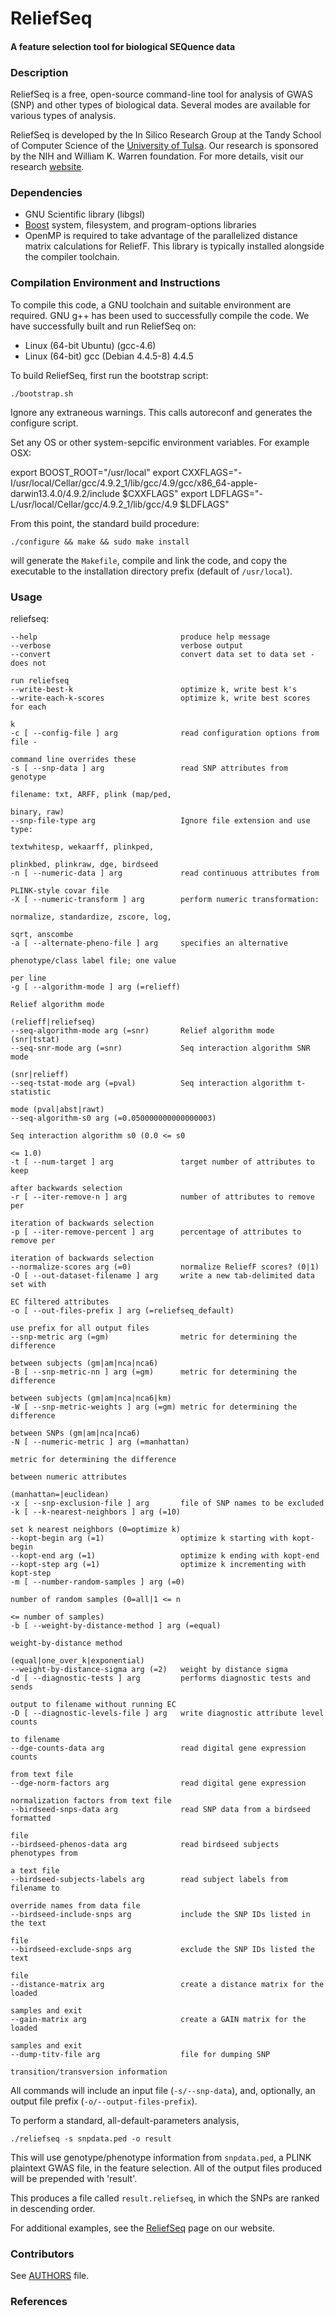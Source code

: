 ReliefSeq
========================

#### A feature selection tool for biological SEQuence data ####

### Description ###
ReliefSeq is a free, open-source command-line tool for analysis of GWAS (SNP) 
and other types of biological data. Several modes are available for various 
types of analysis.

ReliefSeq is developed by the In Silico Research Group at the Tandy School
of Computer Science of the [University of Tulsa](http://www.utulsa.edu).  Our
research is sponsored by the NIH and William K. Warren foundation.  For more
details, visit our research [website](http://insilico.utulsa.edu).

### Dependencies ###
* GNU Scientific library (libgsl)
* [Boost](http://www.boost.org) system, filesystem, and program-options libraries 
* OpenMP is required to take advantage of the parallelized distance matrix 
  calculations for ReliefF. This library is typically installed alongside the
  compiler toolchain.

### Compilation Environment and Instructions ###
To compile this code, a GNU toolchain and suitable environment are required.
GNU g++ has been used to successfully compile the code. We have successfully 
built and run ReliefSeq on:

 * Linux (64-bit Ubuntu) (gcc-4.6)
 * Linux (64-bit) gcc (Debian 4.4.5-8) 4.4.5

To build ReliefSeq, first run the bootstrap script:

    ./bootstrap.sh

Ignore any extraneous warnings. This calls autoreconf and generates the 
configure script.  

Set any OS or other system-sepcific environment variables. For example OSX:

export BOOST_ROOT="/usr/local"
export CXXFLAGS="-I/usr/local/Cellar/gcc/4.9.2_1/lib/gcc/4.9/gcc/x86_64-apple-darwin13.4.0/4.9.2/include $CXXFLAGS"
export LDFLAGS="-L/usr/local/Cellar/gcc/4.9.2_1/lib/gcc/4.9 $LDFLAGS"

From this point, the standard build procedure:

    ./configure && make && sudo make install

will generate the `Makefile`, compile and link the code, and copy the 
executable to the installation directory prefix (default of `/usr/local`). 

### Usage ###

reliefseq:

	--help                                produce help message
	--verbose                             verbose output
	--convert                             convert data set to data set - does not
																				run reliefseq
	--write-best-k                        optimize k, write best k's
	--write-each-k-scores                 optimize k, write best scores for each 
																				k
	-c [ --config-file ] arg              read configuration options from file - 
																				command line overrides these
	-s [ --snp-data ] arg                 read SNP attributes from genotype 
																				filename: txt, ARFF, plink (map/ped, 
																				binary, raw)
	--snp-file-type arg                   Ignore file extension and use type: 
																				textwhitesp, wekaarff, plinkped, 
																				plinkbed, plinkraw, dge, birdseed
	-n [ --numeric-data ] arg             read continuous attributes from 
																				PLINK-style covar file
	-X [ --numeric-transform ] arg        perform numeric transformation: 
																				normalize, standardize, zscore, log, 
																				sqrt, anscombe
	-a [ --alternate-pheno-file ] arg     specifies an alternative 
																				phenotype/class label file; one value 
																				per line
	-g [ --algorithm-mode ] arg (=relieff)
																				Relief algorithm mode 
																				(relieff|reliefseq)
	--seq-algorithm-mode arg (=snr)       Relief algorithm mode (snr|tstat)
	--seq-snr-mode arg (=snr)             Seq interaction algorithm SNR mode 
																				(snr|relieff)
	--seq-tstat-mode arg (=pval)          Seq interaction algorithm t-statistic 
																				mode (pval|abst|rawt)
	--seq-algorithm-s0 arg (=0.050000000000000003)
																				Seq interaction algorithm s0 (0.0 <= s0
																				<= 1.0)
	-t [ --num-target ] arg               target number of attributes to keep 
																				after backwards selection
	-r [ --iter-remove-n ] arg            number of attributes to remove per 
																				iteration of backwards selection
	-p [ --iter-remove-percent ] arg      percentage of attributes to remove per 
																				iteration of backwards selection
	--normalize-scores arg (=0)           normalize ReliefF scores? (0|1)
	-O [ --out-dataset-filename ] arg     write a new tab-delimited data set with
																				EC filtered attributes
	-o [ --out-files-prefix ] arg (=reliefseq_default)
																				use prefix for all output files
	--snp-metric arg (=gm)                metric for determining the difference 
																				between subjects (gm|am|nca|nca6)
	-B [ --snp-metric-nn ] arg (=gm)      metric for determining the difference 
																				between subjects (gm|am|nca|nca6|km)
	-W [ --snp-metric-weights ] arg (=gm) metric for determining the difference 
																				between SNPs (gm|am|nca|nca6)
	-N [ --numeric-metric ] arg (=manhattan)
																				metric for determining the difference 
																				between numeric attributes 
																				(manhattan=|euclidean)
	-x [ --snp-exclusion-file ] arg       file of SNP names to be excluded
	-k [ --k-nearest-neighbors ] arg (=10)
																				set k nearest neighbors (0=optimize k)
	--kopt-begin arg (=1)                 optimize k starting with kopt-begin
	--kopt-end arg (=1)                   optimize k ending with kopt-end
	--kopt-step arg (=1)                  optimize k incrementing with kopt-step
	-m [ --number-random-samples ] arg (=0)
																				number of random samples (0=all|1 <= n 
																				<= number of samples)
	-b [ --weight-by-distance-method ] arg (=equal)
																				weight-by-distance method 
																				(equal|one_over_k|exponential)
	--weight-by-distance-sigma arg (=2)   weight by distance sigma
	-d [ --diagnostic-tests ] arg         performs diagnostic tests and sends 
																				output to filename without running EC
	-D [ --diagnostic-levels-file ] arg   write diagnostic attribute level counts
																				to filename
	--dge-counts-data arg                 read digital gene expression counts 
																				from text file
	--dge-norm-factors arg                read digital gene expression 
																				normalization factors from text file
	--birdseed-snps-data arg              read SNP data from a birdseed formatted
																				file
	--birdseed-phenos-data arg            read birdseed subjects phenotypes from 
																				a text file
	--birdseed-subjects-labels arg        read subject labels from filename to 
																				override names from data file
	--birdseed-include-snps arg           include the SNP IDs listed in the text 
																				file
	--birdseed-exclude-snps arg           exclude the SNP IDs listed the text 
																				file
	--distance-matrix arg                 create a distance matrix for the loaded
																				samples and exit
	--gain-matrix arg                     create a GAIN matrix for the loaded 
																				samples and exit
	--dump-titv-file arg                  file for dumping SNP 
																				transition/transversion information

All commands will include an input file (`-s/--snp-data`), and, optionally, 
an output file prefix (`-o/--output-files-prefix`).

To perform a standard, all-default-parameters analysis,

    ./reliefseq -s snpdata.ped -o result

This will use genotype/phenotype information from `snpdata.ped`, a PLINK
plaintext GWAS file, in the feature selection.  All of the output files 
produced will be prepended with 'result'.

This produces a file called `result.reliefseq`, in which the SNPs are ranked 
in descending order.

For additional examples, see the 
[ReliefSeq](http://insilico.utulsa.edu/ReliefSeq.php)
page on our website.

### Contributors ###
See [AUTHORS](https://github.com/insilico/reliefseq/blob/master/AUTHORS) file.

### References ###
